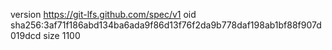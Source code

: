 version https://git-lfs.github.com/spec/v1
oid sha256:3af71f186abd134ba6ada9f86d13f76f2da9b778daf198ab1bf88f907d019dcd
size 1100
